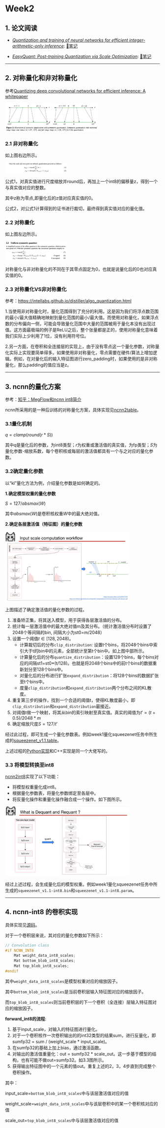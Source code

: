# Week2

## 1. 论文阅读

- [*Quantization and training of neural networks for efficient integer-arithmetic-only inference*](https://openaccess.thecvf.com/content_cvpr_2018/html/Jacob_Quantization_and_Training_CVPR_2018_paper.html): [📝笔记](paper1.md)

- [*EasyQuant: Post-training Quantization via Scale Optimization*](https://arxiv.org/abs/2006.16669): [📝笔记](paper2.md)

---

## 2. 对称量化和非对称量化

参考[Quantizing deep convolutional networks for efficient inference: A whitepaper](https://arxiv.org/abs/1806.08342)

<left><img src="images/dc_fdc.png" width="60%"></left>

### 2.1 非对称量化

如上图右边所示。

<left><img src="images/affine_quantizer.png" width="40%"></left>

公式1，对真实值进行尺度缩放并round后，再加上一个int8的偏移量z，得到一个与真实值对应的整数。

其中z称为零点,即量化后的z值对应真实值的0。

公式2，对公式1计算得到的证书进行裁切，最终得到真实值对应的量化值。

### 2.2 对称量化

如上图左边所示。

<left><img src="images/symmetric_quantizer.png" width="40%"></left>

对称量化与非对称量化的不同在于其零点固定为0，也就是说量化后的0也对应真实值的0。


### 2.3 对称量化VS非对称量化

参考：https://intellabs.github.io/distiller/algo_quantization.html

1.当使用非对称量化时，量化范围得到了充分的利用。这是因为我们将浮点数范围的最小/最大值精确地映射到量化范围的最小/最大值。而使用对称量化，如果浮点数的分布偏向一侧，可能会导致量化范围中大量的范围被用于量化本没有出现过值。这方面最极端的例子是ReLU之后，整个张量都是正的，使用对称量化意味着我们实际上少利用了1位，没有利用符号位。

2.另一方面，在卷积和全连接层的实现上，由于没有零点这一个量化参数，对称量化实际上实现要简单得多。如果使用非对称量化，零点需要在硬件/算法上增加逻辑。例如，在对量化后的输入特征图进行zero_padding时，如果使用的是非对称量化，那么padding的值应当是z。

---

## 3. ncnn的量化方案

参考：[知乎：MegFlow和ncnn int8简介](https://zhuanlan.zhihu.com/p/476605320)

ncnn所采用的是一种后训练的对称量化方案，具体实现见[ncnn2table](https://github.com/Tencent/ncnn/blob/master/tools/quantize/ncnn2table.cpp)。

### 3.1量化机制

$q = clamp(round(r*S))$

其中$q$是量化后的参数，为int8类型；$r$为权重或激活值的真实值，为fp类型；$S$为量化参数-缩放系数，每个卷积核或每层的激活值都具有一个与之对应的量化参数。

### 3.2确定量化参数

以“kl”量化方法为例，介绍量化参数是如何确定的。

**1.确定模型权重的量化参数**

$S = 127 / absmax(W)$

其中$absmax(W)$是卷积核权重$W$中的最大绝对值。

**2.确定各层激活值（特征图）的量化参数**

<left><img src="images/img1.png" width="80%"></left>

上图描述了确定激活值的量化参数的过程。
1. 准备矫正集，将其送入模型，用于获得各层激活值的分布。
2. 统计每一层激活值中的最大绝对值m及其分布。（统计激活值分布时设置了2048个等间隔的bin, 间隔大小为st0=m/2048）
3. 设置一个阈值$t \in [128,2048)$。
    - 计算裁切后的分布`clip_distribution`: 设置t个bins，将2048个bins中索引大于t的bin中的元素，全部统计至第t个bin中。如上图中部所示。
    - 计算量化后的分布`quantize_distribution`：设置128个bins，每个bins对应的间隔st1=st0*(t/128)。也就是将2048个bins中的前t个bins的数据重新划分至128个bins中。
    - 对量化后的分布进行扩张`expand_distribution`：将128个bins的数据扩张至t个bins中。
    - 度量`clip_distribution`和`expand_distribution`两个分布之间的KL散度。
4. 重复第三步的操作，找到一个合适的阈值t，使得KL散度最小，即`clip_distribution`和`expand_distribution`最接近。
5. 对阈值t做一个映射，将其从bin的索引映射至真实值。真实的阈值为$t'=(t+0.5)/2048*m$
6. 确定缩放尺度$S=127/t'$

经过此过程，即可生成一个量化参数表。例如week1量化squeezenet任务中所生成的[squeezenet_v1.1.table](week1/Quantize-squeezenet/squeezenet_v1.1.table)。

上述过程的[Python实现](https://github.com/BUG1989/caffe-int8-convert-tools/blob/93ec69e465252e2fb15b1fc8edde4a51c9e79dbf/caffe-int8-convert-tool-dev-weight.py#L483)和C++实现是同一个大佬写的。

### 3.3 将模型转换至int8

[ncnn2int8](https://github.com/Tencent/ncnn/blob/master/tools/quantize/ncnn2int8.cpp)实现了以下功能：
- 将模型权重量化成int8。
- 根据量化参数表，将量化参数绑定至各层中。
- 将反量化操作和重量化操作融合成一个操作。如下图所示。

<left><img src="images/img2.png" width="80%"></left>

经过上述过程，会生成量化后的模型权重。例如week1量化squeezenet任务中所生成的`squeezenet_v1.1-int8.bin`和`squeezenet_v1.1-int8.param`。

---

## 4. ncnn-int8 的卷积实现

具体实现见[源码](https://github.com/Tencent/ncnn/blob/master/src/layer/convolution.cpp)。

对于一个卷积层来说，其对应的量化参数如下所示：

```C++
// Convolution class
#if NCNN_INT8
    Mat weight_data_int8_scales;
    Mat bottom_blob_int8_scales;
    Mat top_blob_int8_scales;
#endif
```

其中`weight_data_int8_scales`是模型权重对应的缩放因子。

其中`bottom_blob_int8_scales`是当前卷积层输入特征图对应的缩放因子。

而`top_blob_int8_scales`则当前卷积层的下一个卷积（全连接）层输入特征图对应的缩放因子。

**forward_int8的流程**:

1. 基于input_scale，对输入的特征图进行量化。
2. 对于一个卷积核作一次卷积输出的的int32类型的结果sum，进行反量化，即 sumfp32 = sum / (weight_scale * input_scale)。
3. 在sumfp32的基础上加上bias，通过激活函数。
4. 对输出的激活值重量化：out = sumfp32 * scale_out。这一步基于模型的结构，也有可能不做out=sumfp32。如3.3图所示。
5. 获得输出特征图中的一个元素的值out。重复上述的2，3，4步直到完成整个卷积操作。

其中：


input_scale=`bottom_blob_int8_scales`中与该层激活值对应的值

weight_scale=`weight_data_int8_scales`中与该层卷积中的某一个卷积核对应的值

scale_out=`top_blob_int8_scales`中与该层激活值对应的值
